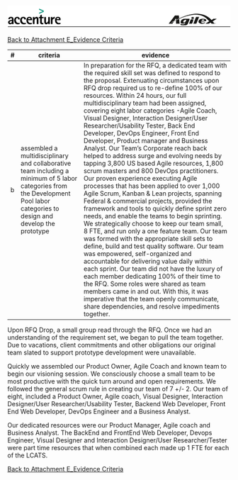![alt tag](https://github.com/AccentureFed/18FRFQ-Response/raw/master/process-documentation/agile-process-photos/response-images/proposal-header.png)

[Back to Attachment E_Evidence Criteria](https://github.com/AccentureFed/18FRFQ-Response/blob/master/process-documentation/evidence/README.md)


|#|criteria|evidence|
|-------|---------------|------------------|
|b|assembled a multidisciplinary and collaborative team including a minimum of 5 labor categories from the Development Pool labor categories to design and develop the prototype| In preparation for the RFQ, a dedicated team with the required skill set was defined to respond to the proposal.  Extenuating circumstances upon RFQ drop required us to re-define 100% of our resources.  Within 24 hours, our full multidisciplinary team had been assigned, covering eight labor categories -Agile Coach, Visual Designer, Interaction Designer/User Researcher/Usability Tester, Back End Developer, DevOps Engineer, Front End Developer, Product manager and Business Analyst.  Our Team’s Corporate reach back helped to address surge and evolving needs by tapping 3,800 US based Agile resources, 1,800 scrum masters and 800 DevOps practitioners.  Our proven experience executing Agile processes that has been applied to over 1,000 Agile Scrum, Kanban & Lean projects, spanning Federal & commercial projects, provided the framework and tools to quickly define sprint zero needs, and enable the teams to begin sprinting.  We strategically choose to keep our team small, 8 FTE, and run only a one feature team.  Our team was formed with the appropriate skill sets to define, build and test quality software.  Our team was empowered, self-organized and accountable for delivering value daily within each sprint. Our team did not have the luxury of each member dedicating 100% of their time to the RFQ.  Some roles were shared as team members came in and out.  With this, it was imperative that the team openly communicate, share dependencies, and resolve impediments together. |

Upon RFQ Drop, a small group read through the RFQ. Once we had an understanding of the requirement set, we began to pull the team together. Due to vacations, client commitments and other obligations our original team slated to support prototype development were unavailable. 

Quickly we assembled our Product Owner, Agile Coach and known team to begin our visioning session. We consciously choose a small team to be most productive with the quick turn around and open requirements. We followed the general scrum rule in creating our team of 7 +/- 2. Our team of eight, included a Product Owner, Agile coach, Visual Designer, Interaction Designer/User Researcher/Usability Tester, Backend Web Developer, Front End Web Developer, DevOps Engineer and a Business Analyst. 

Our dedicated resources were our Product Manager, Agile coach and Business Analyst. The BackEnd and FrontEnd Web Developer, Devops Engineer, Visual Designer and Interaction Designer/User Researcher/Tester were part time resources that when combined each made up 1 FTE for each of the LCATS. 



[Back to Attachment E_Evidence Criteria](https://github.com/AccentureFed/18FRFQ-Response/blob/master/process-documentation/evidence/README.md)
